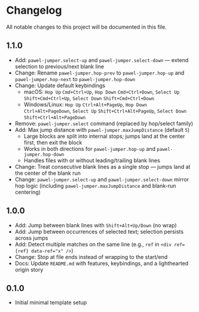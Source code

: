 # Changelog

All notable changes to this project will be documented in this file.

## 1.1.0

- Add: `pawel-jumper.select-up` and `pawel-jumper.select-down` — extend selection to previous/next blank line
- Change: Rename `pawel-jumper.hop-prev` to `pawel-jumper.hop-up` and `pawel-jumper.hop-next` to `pawel-jumper.hop-down`
- Change: Update default keybindings
  - macOS: `Hop Up` `Cmd+Ctrl+Up`, `Hop Down` `Cmd+Ctrl+Down`, `Select Up` `Shift+Cmd+Ctrl+Up`, `Select Down` `Shift+Cmd+Ctrl+Down`
  - Windows/Linux: `Hop Up` `Ctrl+Alt+PageUp`, `Hop Down` `Ctrl+Alt+PageDown`, `Select Up` `Shift+Ctrl+Alt+PageUp`, `Select Down` `Shift+Ctrl+Alt+PageDown`
- Remove: `pawel-jumper.select` command (replaced by hop/select family)
- Add: Max jump distance with `pawel-jumper.maxJumpDistance` (default `5`)
  - Large blocks are split into internal stops; jumps land at the center first, then exit the block
  - Works in both directions for `pawel-jumper.hop-up` and `pawel-jumper.hop-down`
  - Handles files with or without leading/trailing blank lines
- Change: Treat consecutive blank lines as a single stop — jumps land at the center of the blank run
- Change: `pawel-jumper.select-up` and `pawel-jumper.select-down` mirror hop logic (including `pawel-jumper.maxJumpDistance` and blank-run centering)

## 1.0.0

- Add: Jump between blank lines with `Shift+Alt+Up/Down` (no wrap)
- Add: Jump between occurrences of selected text; selection persists across jumps
- Add: Detect multiple matches on the same line (e.g., `ref` in `<div ref={ref} data-ref="x" />`)
- Change: Stop at file ends instead of wrapping to the start/end
- Docs: Update `README.md` with features, keybindings, and a lighthearted origin story

## 0.1.0

- Initial minimal template setup
